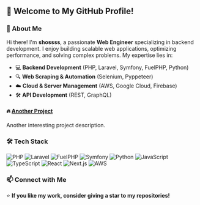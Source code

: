 ## 👋 Welcome to My GitHub Profile!

### 🚀 About Me
Hi there! I'm **shossss**, a passionate **Web Engineer** specializing in backend development. I enjoy building scalable web applications, optimizing performance, and solving complex problems. My expertise lies in:

- 💻 **Backend Development** (PHP, Laravel, Symfony, FuelPHP, Python)
- 🔍 **Web Scraping & Automation** (Selenium, Pyppeteer)
- ☁️ **Cloud & Server Management** (AWS, Google Cloud, Firebase)
- 🛠 **API Development** (REST, GraphQL)


#### 🔥 [Another Project](https://github.com/shossss/AnotherRepo)
Another interesting project description.

### 🛠 Tech Stack
![PHP](https://img.shields.io/badge/PHP-777BB4?style=for-the-badge&logo=php&logoColor=white)
![Laravel](https://img.shields.io/badge/Laravel-FF2D20?style=for-the-badge&logo=laravel&logoColor=white)
![FuelPHP](https://img.shields.io/badge/FuelPHP-8C8C8C?style=for-the-badge&logo=fuelphp&logoColor=white)
![Symfony](https://img.shields.io/badge/Symfony-000000?style=for-the-badge&logo=symfony&logoColor=white)
![Python](https://img.shields.io/badge/Python-3776AB?style=for-the-badge&logo=python&logoColor=white)
![JavaScript](https://img.shields.io/badge/JavaScript-F7DF1E?style=for-the-badge&logo=javascript&logoColor=black)
![TypeScript](https://img.shields.io/badge/TypeScript-3178C6?style=for-the-badge&logo=typescript&logoColor=white)
![React](https://img.shields.io/badge/React-61DAFB?style=for-the-badge&logo=react&logoColor=black)
![Next.js](https://img.shields.io/badge/Next.js-000000?style=for-the-badge&logo=next.js&logoColor=white)
![AWS](https://img.shields.io/badge/AWS-FF9900?style=for-the-badge&logo=amazon-aws&logoColor=white)

### 📫 Connect with Me


⭐️ **If you like my work, consider giving a star to my repositories!**
